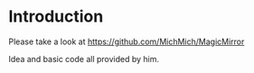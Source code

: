 # Introduction

Please take a look at https://github.com/MichMich/MagicMirror

Idea and basic code all provided by him.

